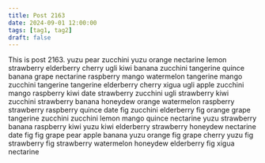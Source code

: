 ```yaml
---
title: Post 2163
date: 2024-09-01 12:00:00
tags: [tag1, tag2]
draft: false
---
```

This is post 2163.
yuzu
pear
zucchini
yuzu
orange
nectarine
lemon
strawberry
elderberry
cherry
ugli
kiwi
banana
zucchini
tangerine
quince
banana
grape
nectarine
raspberry
mango
watermelon
tangerine
mango
zucchini
tangerine
tangerine
elderberry
cherry
xigua
ugli
apple
zucchini
mango
raspberry
kiwi
date
strawberry
zucchini
ugli
strawberry
kiwi
zucchini
strawberry
banana
honeydew
orange
watermelon
raspberry
strawberry
raspberry
quince
date
fig
zucchini
elderberry
fig
orange
grape
tangerine
zucchini
zucchini
lemon
mango
quince
nectarine
yuzu
strawberry
banana
raspberry
kiwi
yuzu
kiwi
elderberry
strawberry
honeydew
nectarine
date
fig
fig
grape
pear
apple
banana
yuzu
orange
fig
grape
cherry
yuzu
fig
strawberry
fig
strawberry
watermelon
honeydew
elderberry
fig
xigua
nectarine
